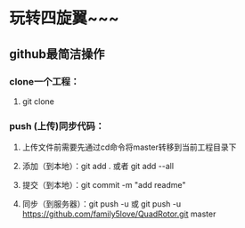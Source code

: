 # 玩转四旋翼~~~

## github最简洁操作 

### clone一个工程： 

1. git clone

### push (上传)同步代码：
1. 上传文件前需要先通过cd命令将master转移到当前工程目录下

2. 添加（到本地）：git add . 或者 git add --all

3. 提交（到本地）：git commit -m "add readme"

4. 同步（到服务器）：git push -u 或 git push -u https://github.com/family5love/QuadRotor.git master